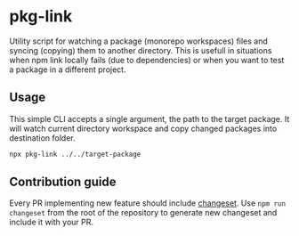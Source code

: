 # pkg-link

Utility script for watching a package (monorepo workspaces) files and syncing (copying) them to another directory. This is usefull in situations when npm link locally fails (due to dependencies) or when you want to test a package in a different project.

## Usage
This simple CLI accepts a single argument, the path to the target package. It will watch current directory workspace and copy changed packages into destination folder.

```sh
npx pkg-link ../../target-package
```

## Contribution guide

Every PR implementing new feature should include [changeset](https://github.com/changesets/changesets). Use `npm run changeset` from the root of the repository to generate new changeset and include it with your PR.

